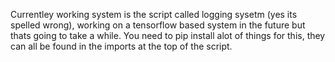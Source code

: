 Currentley working system is the script called logging sysetm (yes its spelled wrong), working on a tensorflow based system in the future but thats going to take a while.
You need to pip install alot of things for this, they can all be found in the imports at the top of the script.
